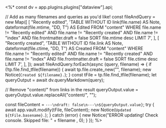 <%*
const dv = app.plugins.plugins["dataview"].api;

// Add as many filenames and queries as you'd like!
const fileAndQuery = new Map([
  [
    "Recently edited",
    'TABLE WITHOUT ID link(file.name) AS Note, dateformat(file.mtime, "DD, T") AS Edited FROM "content" WHERE file.name != "Recently edited" AND file.name != "Recently created" AND file.name != "index" AND file.frontmatter.draft = false SORT file.mtime desc LIMIT 7',
  ],
  [
    "Recently created",
    'TABLE WITHOUT ID file.link AS Note, dateformat(file.ctime, "DD, T") AS Created FROM "content" WHERE file.name != "Recently edited" AND file.name != "Recently created" AND file.name != "index" AND file.frontmatter.draft = false SORT file.ctime desc LIMIT 7',
  ],
]);
await fileAndQuery.forEach(async (query, filename) => {
  if (!tp.file.find_tfile(filename)) {
    await tp.file.create_new("", filename);
    new Notice(`Created ${filename}.`);
  }
  const tFile = tp.file.find_tfile(filename);
  let queryOutput = await dv.queryMarkdown(query);

  // Remove "content/" from links in the result
  queryOutput.value = queryOutput.value.replaceAll("content/", "");

  const fileContent = `---\ndraft: false\n---\n${queryOutput.value}`;
  try {
    await app.vault.modify(tFile, fileContent);
    new Notice(`Updated ${tFile.basename}.`);
  } catch (error) {
    new Notice("ERROR updating! Check console. Skipped file: " + filename , 0);
  }
});
%>
